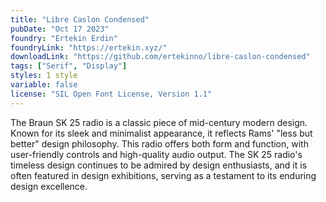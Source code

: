 ```yaml
---
title: "Libre Caslon Condensed"
pubDate: "Oct 17 2023"
foundry: "Ertekin Erdin"
foundryLink: "https://ertekin.xyz/"
downloadLink: "https://github.com/ertekinno/libre-caslon-condensed"
tags: ["Serif", "Display"]
styles: 1 style
variable: false
license: "SIL Open Font License, Version 1.1"
---
```


The Braun SK 25 radio is a classic piece of mid-century modern design. Known for its sleek and minimalist appearance, it reflects Rams' "less but better" design philosophy. This radio offers both form and function, with user-friendly controls and high-quality audio output. The SK 25 radio's timeless design continues to be admired by design enthusiasts, and it is often featured in design exhibitions, serving as a testament to its enduring design excellence.
